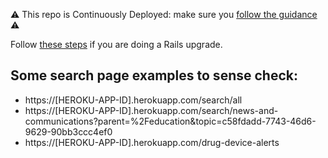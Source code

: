 ⚠️ This repo is Continuously Deployed: make sure you [follow the guidance](https://docs.publishing.service.gov.uk/manual/development-pipeline.html#merge-your-own-pull-request) ⚠️

Follow [these steps](https://guides.rubyonrails.org/upgrading_ruby_on_rails.html) if you are doing a Rails upgrade.

## Some search page examples to sense check:
- https://[HEROKU-APP-ID].herokuapp.com/search/all
- https://[HEROKU-APP-ID].herokuapp.com/search/news-and-communications?parent=%2Feducation&topic=c58fdadd-7743-46d6-9629-90bb3ccc4ef0
- https://[HEROKU-APP-ID].herokuapp.com/drug-device-alerts
